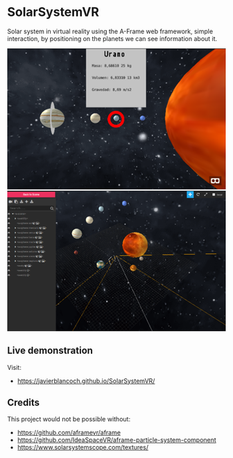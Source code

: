 # SolarSystemVR
Solar system in virtual reality using the A-Frame web framework, simple interaction, by positioning on the planets we can see information about it.

![Screenshot de SolarSystemVR](captura1.png)
![Screenshot de SolarSystemVR](captura2.png)

## Live demonstration
Visit:
- https://javierblancoch.github.io/SolarSystemVR/

## Credits
This project would not be possible without:
- https://github.com/aframevr/aframe
- https://github.com/IdeaSpaceVR/aframe-particle-system-component
- https://www.solarsystemscope.com/textures/
